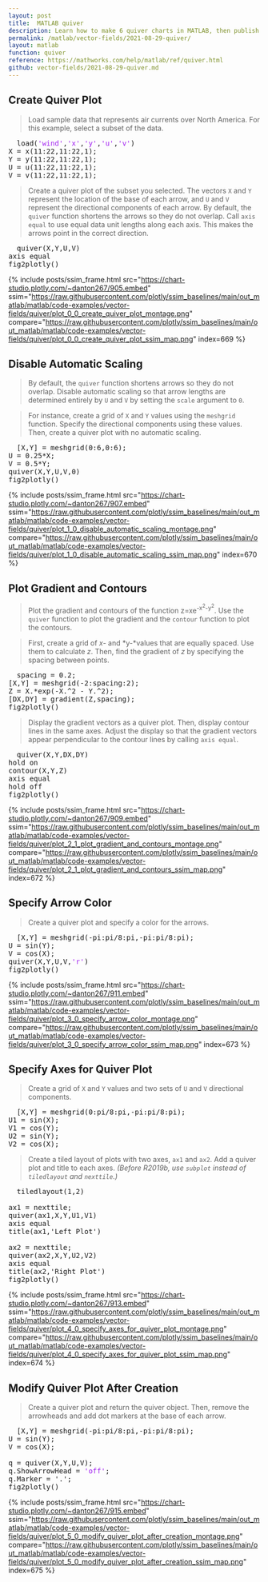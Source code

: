 ```yaml
---
layout: post
title:  MATLAB quiver
description: Learn how to make 6 quiver charts in MATLAB, then publish them to the Web with Plotly.
permalink: /matlab/vector-fields/2021-08-29-quiver/
layout: matlab
function: quiver
reference: https://mathworks.com/help/matlab/ref/quiver.html
github: vector-fields/2021-08-29-quiver.md
---
```


## Create Quiver Plot

> Load sample data that represents air currents over North America. For this example, select a subset of the data.

<pre>
  load(<span style='color:#A020F0'>'wind'</span>,<span style='color:#A020F0'>'x'</span>,<span style='color:#A020F0'>'y'</span>,<span style='color:#A020F0'>'u'</span>,<span style='color:#A020F0'>'v'</span>)
X = x(11:22,11:22,1);
Y = y(11:22,11:22,1);
U = u(11:22,11:22,1);
V = v(11:22,11:22,1);
</pre>

> Create a quiver plot of the subset you selected. The vectors `X` and `Y` represent the location of the base of each arrow, and `U` and `V` represent the directional components of each arrow. By default, the `quiver` function shortens the arrows so they do not overlap. Call `axis equal` to use equal data unit lengths along each axis. This makes the arrows point in the correct direction.

<pre class="mcode">
  quiver(X,Y,U,V)
axis equal
fig2plotly()
</pre>

{% include posts/ssim_frame.html 
  src="https://chart-studio.plotly.com/~danton267/905.embed" 
  ssim="https://raw.githubusercontent.com/plotly/ssim_baselines/main/out_matlab/matlab/code-examples/vector-fields/quiver/plot_0_0_create_quiver_plot_montage.png" 
  compare="https://raw.githubusercontent.com/plotly/ssim_baselines/main/out_matlab/matlab/code-examples/vector-fields/quiver/plot_0_0_create_quiver_plot_ssim_map.png" 
  index=669
%}



<!--------------------- EXAMPLE BREAK ------------------------->

## Disable Automatic Scaling

> By default, the `quiver` function shortens arrows so they do not overlap. Disable automatic scaling so that arrow lengths are determined entirely by `U` and `V` by setting the `scale` argument to `0`.

> For instance, create a grid of `X` and `Y` values using the `meshgrid` function. Specify the directional components using these values. Then, create a quiver plot with no automatic scaling.

<pre class="mcode">
  [X,Y] = meshgrid(0:6,0:6);
U = 0.25*X;
V = 0.5*Y;
quiver(X,Y,U,V,0)
fig2plotly()
</pre>

{% include posts/ssim_frame.html 
  src="https://chart-studio.plotly.com/~danton267/907.embed" 
  ssim="https://raw.githubusercontent.com/plotly/ssim_baselines/main/out_matlab/matlab/code-examples/vector-fields/quiver/plot_1_0_disable_automatic_scaling_montage.png" 
  compare="https://raw.githubusercontent.com/plotly/ssim_baselines/main/out_matlab/matlab/code-examples/vector-fields/quiver/plot_1_0_disable_automatic_scaling_ssim_map.png" 
  index=670
%}



<!--------------------- EXAMPLE BREAK ------------------------->

## Plot Gradient and Contours

> Plot the gradient and contours of the function z=xe<sup>-x<sup>2</sup>-y<sup>2</sup></sup>. Use the `quiver` function to plot the gradient and the `contour` function to plot the contours.

> First, create a grid of *x-* and *y-*values that are equally spaced. Use them to calculate *z*. Then, find the gradient of *z* by specifying the spacing between points.

<pre class="mcode">
  spacing = 0.2;
[X,Y] = meshgrid(-2:spacing:2);
Z = X.*exp(-X.^2 - Y.^2);
[DX,DY] = gradient(Z,spacing);
fig2plotly()
</pre>

> Display the gradient vectors as a quiver plot. Then, display contour lines in the same axes. Adjust the display so that the gradient vectors appear perpendicular to the contour lines by calling `axis equal`.

<pre class="mcode">
  quiver(X,Y,DX,DY)
hold on
contour(X,Y,Z)
axis equal
hold off
fig2plotly()
</pre>

{% include posts/ssim_frame.html 
  src="https://chart-studio.plotly.com/~danton267/909.embed" 
  ssim="https://raw.githubusercontent.com/plotly/ssim_baselines/main/out_matlab/matlab/code-examples/vector-fields/quiver/plot_2_1_plot_gradient_and_contours_montage.png" 
  compare="https://raw.githubusercontent.com/plotly/ssim_baselines/main/out_matlab/matlab/code-examples/vector-fields/quiver/plot_2_1_plot_gradient_and_contours_ssim_map.png" 
  index=672
%}



<!--------------------- EXAMPLE BREAK ------------------------->

## Specify Arrow Color

> Create a quiver plot and specify a color for the arrows.

<pre class="mcode">
  [X,Y] = meshgrid(-pi:pi/8:pi,-pi:pi/8:pi);
U = sin(Y);
V = cos(X);
quiver(X,Y,U,V,<span style='color:#A020F0'>'r'</span>)
fig2plotly()
</pre>

{% include posts/ssim_frame.html 
  src="https://chart-studio.plotly.com/~danton267/911.embed" 
  ssim="https://raw.githubusercontent.com/plotly/ssim_baselines/main/out_matlab/matlab/code-examples/vector-fields/quiver/plot_3_0_specify_arrow_color_montage.png" 
  compare="https://raw.githubusercontent.com/plotly/ssim_baselines/main/out_matlab/matlab/code-examples/vector-fields/quiver/plot_3_0_specify_arrow_color_ssim_map.png" 
  index=673
%}



<!--------------------- EXAMPLE BREAK ------------------------->

## Specify Axes for Quiver Plot

> Create a grid of `X` and `Y` values and two sets of `U` and `V` directional components.

<pre>
  [X,Y] = meshgrid(0:pi/8:pi,-pi:pi/8:pi);
U1 = sin(X);
V1 = cos(Y);
U2 = sin(Y);
V2 = cos(X); 
</pre>

> Create a tiled layout of plots with two axes, `ax1` and `ax2`. Add a quiver plot and title to each axes. *(Before R2019b, use *`subplot`* instead of *`tiledlayout` *and* `nexttile`*.)*

<pre class="mcode">
  tiledlayout(1,2)

ax1 = nexttile;
quiver(ax1,X,Y,U1,V1)
axis equal
title(ax1,'Left Plot')

ax2 = nexttile;
quiver(ax2,X,Y,U2,V2)
axis equal
title(ax2,'Right Plot')
fig2plotly()
</pre>

{% include posts/ssim_frame.html 
  src="https://chart-studio.plotly.com/~danton267/913.embed" 
  ssim="https://raw.githubusercontent.com/plotly/ssim_baselines/main/out_matlab/matlab/code-examples/vector-fields/quiver/plot_4_0_specify_axes_for_quiver_plot_montage.png" 
  compare="https://raw.githubusercontent.com/plotly/ssim_baselines/main/out_matlab/matlab/code-examples/vector-fields/quiver/plot_4_0_specify_axes_for_quiver_plot_ssim_map.png" 
  index=674
%}



<!--------------------- EXAMPLE BREAK ------------------------->

## Modify Quiver Plot After Creation

> Create a quiver plot and return the quiver object. Then, remove the arrowheads and add dot markers at the base of each arrow.

<pre class="mcode">
  [X,Y] = meshgrid(-pi:pi/8:pi,-pi:pi/8:pi);
U = sin(Y);
V = cos(X);

q = quiver(X,Y,U,V);
q.ShowArrowHead = <span style='color:#A020F0'>'off'</span>;
q.Marker = '.';
fig2plotly()
</pre>

{% include posts/ssim_frame.html 
  src="https://chart-studio.plotly.com/~danton267/915.embed" 
  ssim="https://raw.githubusercontent.com/plotly/ssim_baselines/main/out_matlab/matlab/code-examples/vector-fields/quiver/plot_5_0_modify_quiver_plot_after_creation_montage.png" 
  compare="https://raw.githubusercontent.com/plotly/ssim_baselines/main/out_matlab/matlab/code-examples/vector-fields/quiver/plot_5_0_modify_quiver_plot_after_creation_ssim_map.png" 
  index=675
%}



<!--------------------- EXAMPLE BREAK ------------------------->

